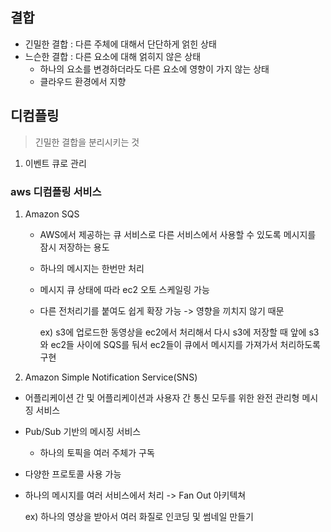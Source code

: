 ## 결합
- 긴밀한 결합 : 다른 주체에 대해서 단단하게 얽힌 상태
- 느슨한 결합 : 다른 요소에 대해 얽히지 않은 상태
  - 하나의 요소를 변경하더라도 다른 요소에 영향이 가지 않는 상태
  - 클라우드 환경에서 지향

## 디컴플링
> 긴밀한 결합을 분리시키는 것

1. 이벤트 큐로 관리

### aws 디컴플링 서비스
1. Amazon SQS
   - AWS에서 제공하는 큐 서비스로 다른 서비스에서 사용할 수 있도록 메시지를 잠시 저장하는 용도
   - 하나의 메시지는 한번만 처리
   - 메시지 큐 상태에 따라 ec2 오토 스케일링 가능
   - 다른 전처리기를 붙여도 쉽게 확장 가능 -> 영향을 끼치지 않기 때문

     ex) s3에 업로드한 동영상을 ec2에서 처리해서 다시 s3에 저장할 때
         앞에 s3와 ec2들 사이에 SQS를 둬서 ec2들이 큐에서 메시지를 가져가서 처리하도록 구현

2. Amazon Simple Notification Service(SNS)
  - 어플리케이션 간 및 어플리케이션과 사용자 간 통신 모두를 위한 완전 관리형 메시징 서비스
  - Pub/Sub 기반의 메시징 서비스
      - 하나의 토픽을 여러 주체가 구독
  - 다양한 프로토콜 사용 가능
  - 하나의 메시지를 여러 서비스에서 처리 -> Fan Out 아키텍쳐

    ex) 하나의 영상을 받아서 여러 화질로 인코딩 및 썸네일 만들기

